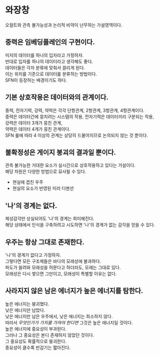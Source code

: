 # 와장창
오컬트와 관측 불가능성과 논리적 비약이 난무하는 가설영역이다.

## 중력은 임베딩플레인의 구현이다.
미지의 데이터를 하나의 입자라고 가정하자.  
반대로 입자를 하나의 데이터라고 생각해도 좋다.  
데이터들은 각자 분류에 맞춰서 끌리게 된다.  
이는 위치를 기준으로 데이터를 분류하는 방법이다.  
SFN이 등장하는 배경이기도 하다.  

## 기본 상호작용은 데이터와의 관계이다.
중력, 전자기력, 강력, 약력은 각각 단항관계, 2항관계, 3항관계, 4항관계이다.  
중력은 데이터간에 뭉치려는 시스템의 작용,
전자기력은 데이터끼리 구분되는 작용,  
강력은 데이터 3개가 뭉친 관계,  
약력은 데이터 4개가 뭉친 관계이다.  
SFN 룰에 따라 4 이상의 관계는 상당히 드물어지므로 논의되지 않는 것 뿐이다.  

## 불확정성은 게이지 붕괴의 결과일 뿐이다.
관측 불가능한 거대한 요소가 실시간으로 상호작용하고 있다는 가설이다.  
해당 차원은 다양한 방법으로 묘사될 수 있다.  

- 현실에 겹친 우주
- 현실의 요소가 반영된 미러 디멘션

## '나'의 경계는 없다.
체성감각만 상실되어도 '나'의 경계는 희미해진다.  
해당 상태에서 인식을 구축하려고 시도하면 '나'의 경계가 없는 감각을 얻을 수 있다.  

## 우주는 항상 그대로 존재한다.
'나'의 경계가 없다고 가정하자.  
그렇다면 모든 구조체들은 바다의 모래성에 불과하다.  
파도가 쓸려와 모래성을 허문다고 하더라도, 모래는 그대로 있다.  
모래성은 다시 쌓으면 그만이고, 모래성이 특별할 이유는 없다.  

## 사라지지 않은 남은 에너지가 높은 에너지를 탐한다.
높은 에너지는 붕괴했다.  
낮은 에너지만 남았다.  
낮은 에너지만 남은 우주에서, 낮은 에너지는 희소하지 않다.  
따라서 *무엇인가가 가치를 가져야 한다면* 그것은 높은 에너지일 것이다.  
높은 에너지에 중요성이 부과된다.  
그러나 그 중요성은 본디 존재하지 않았던 것이다.  
그 중요성도 확률적으로 붕괴한다.  
중요성이 클수록 반감기는 짧아진다.  
